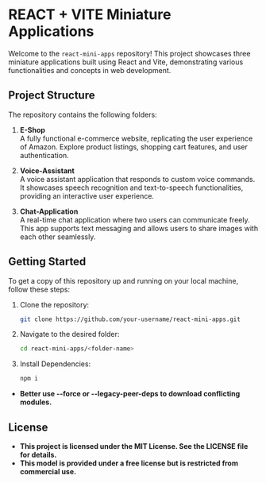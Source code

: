 # REACT + VITE Miniature Applications

Welcome to the `react-mini-apps` repository! This project showcases three miniature applications built using React and Vite, demonstrating various functionalities and concepts in web development.

## Project Structure

The repository contains the following folders:

1. **E-Shop**  
   A fully functional e-commerce website, replicating the user experience of Amazon. Explore product listings, shopping cart features, and user authentication.

2. **Voice-Assistant**  
   A voice assistant application that responds to custom voice commands. It showcases speech recognition and text-to-speech functionalities, providing an interactive user experience.

3. **Chat-Application**  
   A real-time chat application where two users can communicate freely. This app supports text messaging and allows users to share images with each other seamlessly.

## Getting Started

To get a copy of this repository up and running on your local machine, follow these steps:

1. Clone the repository:
   ```bash
   git clone https://github.com/your-username/react-mini-apps.git

2. Navigate to the desired folder:
    ```bash
    cd react-mini-apps/<folder-name>

3. Install Dependencies:
    ```bash
    npm i
- **Better use --force or --legacy-peer-deps to download conflicting modules.**
    
## License
- **This project is licensed under the MIT License. See the LICENSE file for details.**
- **This model is provided under a free license but is restricted from commercial use.**
